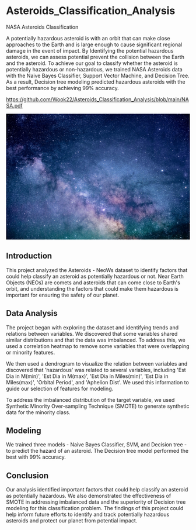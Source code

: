 # Asteroids_Classification_Analysis
NASA Asteroids Classification

A potentially hazardous asteroid is with an orbit that can make close approaches to the Earth and is large enough to cause significant regional damage in the event of impact. By Identifying the potential hazardous asteroids, we can assess potential prevent the collision between the Earth and the asteroid. To achieve our goal to classify whether the asteroid is potentially hazardous or non-hazardous, we trained NASA Asteroids data with the Naive Bayes Classifier, Support Vector Machine, and Decision Tree. As a result, Decision tree modeling predicted hazardous asteroids with the best performance by achieving 99% accuracy.

https://github.com/Wook22/Asteroids_Classification_Analysis/blob/main/NASA.pdf

![](images/astronomy-g324328b47_1280.png)

## Introduction

This project analyzed the Asteroids - NeoWs dataset to identify factors that could help classify an asteroid as potentially hazardous or not. Near Earth Objects (NEOs) are comets and asteroids that can come close to Earth's orbit, and understanding the factors that could make them hazardous is important for ensuring the safety of our planet.

## Data Analysis

The project began with exploring the dataset and identifying trends and relations between variables. We discovered that some variables shared similar distributions and that the data was imbalanced. To address this, we used a correlation heatmap to remove some variables that were overlapping or minority features.

We then used a dendrogram to visualize the relation between variables and discovered that 'hazardous' was related to several variables, including 'Est Dia in M(min)', 'Est Dia in M(max)', 'Est Dia in Miles(min)', 'Est Dia in Miles(max)', 'Orbital Period', and 'Aphelion Dist'. We used this information to guide our selection of features for modeling.

To address the imbalanced distribution of the target variable, we used Synthetic Minority Over-sampling Technique (SMOTE) to generate synthetic data for the minority class.

## Modeling

We trained three models - Naive Bayes Classifier, SVM, and Decision tree - to predict the hazard of an asteroid. The Decision tree model performed the best with 99% accuracy.

## Conclusion

Our analysis identified important factors that could help classify an asteroid as potentially hazardous. We also demonstrated the effectiveness of SMOTE in addressing imbalanced data and the superiority of Decision tree modeling for this classification problem. The findings of this project could help inform future efforts to identify and track potentially hazardous asteroids and protect our planet from potential impact.
